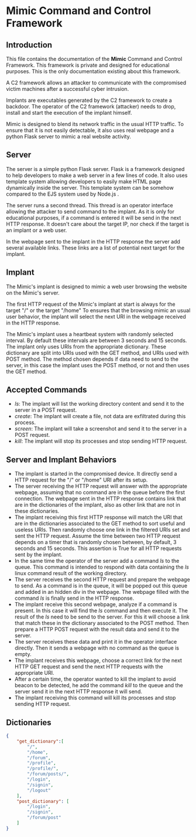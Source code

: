# Mimic Command and Control Framework

## Introduction
This file contains the documentation of the **Mimic** Command and Control Framework.
This framework is private and designed for educational purposes. This is the only documentation existing about this framework.

A C2 framework allows an attacker to communicate with the compromised victim machines after a successful cyber intrusion.

Implants are executables generated by the C2 framework to create a backdoor.
The operator of the C2 framework (attacker) needs to drop, install and start the execution of the implant himself.

Mimic is designed to blend its network traffic in the usual HTTP traffic. To ensure that it is not easily detectable, it also uses real webpage and a python Flask server to mimic a real website activity.


## Server
The server is a simple python Flask server. Flask is a framework designed to help developers to make a web server in a few lines of code. It also uses template system allowing developers to easily make HTML page dynamically inside the server. This template system can be somehow compared to the EJS system used by Node.js .

The server runs a second thread. This thread is an operator interface allowing the attacker to send command to the implant.
As it is only for educational purposes, if a command is entered it will be send in the next HTTP response. It doesn't care about the target IP, nor check if the target is an implant or a web user.

In the webpage sent to the implant in the HTTP response the server add several available links. These links are a list of potential next target for the implant.



## Implant
The Mimic's implant is designed to mimic a web user browsing the website on the Mimic's server. 

The first HTTP request of the Mimic's implant at start is always for the target "/" or the target "/home"
To ensures that the browsing mimic an usual user behavior, the implant will select the next URI in the webpage received in the HTTP response.

The Mimic's implant uses a heartbeat system with randomly selected interval. By default these intervals are between 3 seconds and 15 seconds.
The implant only uses URIs from the appropriate dictionary. These dictionary are split into URIs used with the GET method, and URIs used with POST method. The method chosen depends if data need to send to the server, in this case the implant uses the POST method, or not and then uses the GET method.

## Accepted Commands
- *ls*: The implant will list the working directory content and send it to the server in a POST request.
- *create*: The implant will create a file, not data are exfiltrated during this process.
- *screen*: The implant will take a screenshot and send it to the server in a POST request.
- *kill*: The implant will stop its processes and stop sending HTTP request.


## Server and Implant Behaviors
- The implant is started in the compromised device. It directly send a HTTP request for the "/" or "/home" URI after its setup. 
- The server receiving the HTTP request will answer with the appropriate webpage, assuming that no command are in the queue before the first connection. The webpage sent in the HTTP response contains link that are in the dictionaries of the implant, also as other link that are not in these dictionaries. 
- The implant receiving this first HTTP response will match the URI that are in the dictionaries associated to the GET method to sort useful and useless URIs. Then randomly choose one link in the filtered URIs set and sent the HTTP request. Assume the time between two HTTP request depends on a timer that is randomly chosen between, by default, 3 seconds and 15 seconds. This assertion is True for all HTTP requests sent by the implant.
- In the same time the operator of the server add a command *ls* to the queue. This command is intended to respond with data containing the *ls* linux command result of the working directory.
- The server receives the second HTTP request and prepare the webpage to send. As a command is in the queue, it will be popped out this queue and added in an hidden div in the webpage. The webpage filled with the command *ls* is finally send in the HTTP response.
- The implant receive this second webpage, analyze if a command is present. In this case it will find the *ls* command and then execute it. The result of the *ls* need to be send to the server. For this it will choose a link that match these in the dictionary associated to the POST method. Then prepare a HTTP POST request with the result data and send it to the server.
- The server receives these data and print it in the operator interface directly. Then it sends a webpage with no command as the queue is empty.
- The implant receives this webpage, choose a correct link for the next HTTP GET request and send the next HTTP requests with the appropriate URI.
- After a certain time, the operator wanted to kill the implant to avoid beacon to be detected, he add the command *kill* to the queue and the server send it in the next HTTP response it will send.
- The implant receiving this command will kill its processes and stop sending HTTP request.

## Dictionaries
```json
{
    "get_dictionary":[
        "/",
        "/home",
        "/forum",
        "/profile",
        "/profile/",
        "/forum/posts/",
        "/login",
        "/signin",
        "/logout"
    ],
    "post_dictionary": [
        "/login",
        "/signin",
        "/forum/post"
    ]
}
```